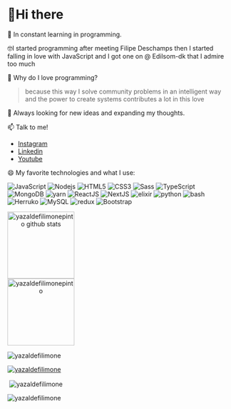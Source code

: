 # 💜Hi there
🌱 In constant learning in programming.

🤓I started programming after meeting Filipe Deschamps then I started falling in love with JavaScript and I got one on @ Edilsom-dk that I admire too much

🤔 Why do I love programming? 
  > because this way I solve community problems in an intelligent way and the power to create systems contributes a lot in this love

💬 Always looking for new ideas and expanding my thoughts.

📫 Talk to me!

  - [Instagram](https://www.instagram.com/yazaldefilimone?r=nametag)
  - [Linkedin](https://www.linkedin.com/mwlite/in/yazalde-filimone-65142b206)
  - [Youtube](https://www.youtube.com/channel/UCpIQVyjdNKist2WKDgckggQ)

😄 My favorite technologies and what I use:

  ![JavaScript](https://img.shields.io/badge/JavaScript-F7DF1E?style=for-the-badge&logo=javascript&logoColor=black)
  ![Nodejs](https://img.shields.io/badge/Node.js-43853D?style=for-the-badge&logo=node.js&logoColor=white)
  ![HTML5](https://img.shields.io/badge/HTML5-E34F26?style=for-the-badge&logo=html5&logoColor=white)
  ![CSS3](https://img.shields.io/badge/CSS3-1572B6?style=for-the-badge&logo=css3&logoColor=white)
  ![Sass](https://img.shields.io/badge/Sass-CC6699?style=for-the-badge&logo=sass&logoColor=white)
  ![TypeScript](https://img.shields.io/badge/TypeScript-007ACC?style=for-the-badge&logo=typescript&logoColor=white)
  ![MongoDB](https://img.shields.io/badge/MongoDB-4EA94B?style=for-the-badge&logo=mongodb&logoColor=white)
  ![yarn](https://img.shields.io/badge/Yarn-2C8EBB?style=for-the-badge&logo=yarn&logoColor=white)
  ![ReactJS](https://img.shields.io/badge/React-20232A?style=for-the-badge&logo=react&logoColor=61DAFB)
  ![NextJS](https://img.shields.io/badge/next.js-000000?style=for-the-badge&logo=next.js&logoColor=white)
  ![elixir](https://img.shields.io/badge/Elixir-4B275F?style=for-the-badge&logo=elixir&logoColor=white)
  ![python](https://img.shields.io/badge/Python-14354C?style=for-the-badge&logo=python&logoColor=white)
  ![bash](https://img.shields.io/badge/Shell_Script-121011?style=for-the-badge&logo=gnu-bash&logoColor=white)
  ![Herruko](https://img.shields.io/badge/Heroku-430098?style=for-the-badge&logo=heroku&logoColor=white)
  ![MySQL](https://img.shields.io/badge/MySQL-00000F?style=for-the-badge&logo=mysql&logoColor=white)
  ![redux](https://img.shields.io/badge/Redux-593D88?style=for-the-badge&logo=redux&logoColor=white)
  ![Bootstrap](https://img.shields.io/badge/Bootstrap-563D7C?style=for-the-badge&logo=bootstrap&logoColor=white)
<div style="display:inline" align="center">
<img src="https://github-readme-stats.vercel.app/api?username=yazaldefilimonepinto&show_icons=true&?count_private=true&theme=dracula&include_all_commits=true" height="150" alt="yazaldefilimonepinto github stats" />
<br>
<img src="https://github-readme-stats.vercel.app/api/top-langs/?username=yazaldefilimonepinto&hide=Makefile&layout=compact" height="150" alt="yazaldefilimonepinto" />
</div>

<p align="left"> <img src="https://komarev.com/ghpvc/?username=yazaldefilimonepinto&label=Profile%20views&color=0e75b6&style=flat" alt="yazaldefilimone" /> </p>

<p align="left"> <a href="https://github.com/ryo-ma/github-profile-trophy"><img src="https://github-profile-trophy.vercel.app/?username=yazaldefilimonepinto" alt="yazaldefilimone" /></a> </p>



<p>&nbsp;<img align="center" src="https://github-readme-stats.vercel.app/api?username=yazaldefilimonepinto&show_icons=true&locale=en" alt="yazaldefilimone" /></p>

<p><img align="center" src="https://github-readme-streak-stats.herokuapp.com/?user=yazaldefilimonepinto&" alt="yazaldefilimone" /></p>
